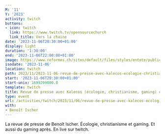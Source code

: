 ```yaml
---
M: '11'
Y: '2023'
activity: twitch
buttons:
- icon: twitch
  link: https://www.twitch.tv/opensourcechurch
  link_title: Vers la chaine
date: '2023-11-06T20:30:00+01:00'
display: light
duration: '1:30:00'
end: '2023-11-06T22:00:00+01:00'
image: https://www.reformes.ch/sites/default/files/styles/entete/public/data/images/comm/257/Beno%C3%AEt%20Ischer.jpg
isodate: '2023-11-06'
location: twitch
path: 2023/11/2023-11-06-revue-de-presse-avec-kalecos-ecologie-christianisme-gaming-et-gaming.md
start: '2023-11-06T20:30:00+01:00'
start-unix: 1699299000.0
template: twitch
title: Revue de presse avec Kalecos (écologie, christianisme, gaming) et gaming
type: event
url: /activities/twitch/2023/11/06/revue-de-presse-avec-kalecos-ecologie-christianisme-gaming-et-gaming
with:
- Benoît Ischer
---
```

La revue de presse de Benoît Ischer. Écologie, christianisme et gaming. Et aussi du gaming après. En live sur twitch.